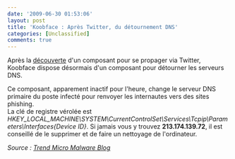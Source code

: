 ```yaml
---
date: '2009-06-30 01:53:06'
layout: post
title: 'Koobface : Après Twitter, du détournement DNS'
categories: [Unclassified]
comments: true
---
```


Après la [découverte](/2009/06/26/koobface-se-met-a-twitter/) d'un composant pour se propager via Twitter, Koobface dispose désormais d'un composant pour détourner les serveurs DNS.

Ce composant, apparement inactif pour l'heure, change le serveur DNS primaire du poste infecté pour renvoyer les internautes vers des sites phishing.  
La clé de registre vérolée est *HKEY_LOCAL_MACHINE\SYSTEM\CurrentControlSet\Services\Tcpip\Parameters\Interfaces\{Device ID}*. Si jamais vous y trouvez **213.174.139.72**, il est conseillé de le supprimer et de faire un nettoyage de l'ordinateur.

_Source : [Trend Micro Malware Blog](http://blog.trendmicro.com/new-koobface-component-a-dns-changer/)_
